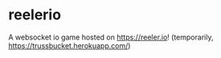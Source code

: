 # reelerio
 
A websocket io game hosted on https://reeler.io! (temporarily, https://trussbucket.herokuapp.com/)
